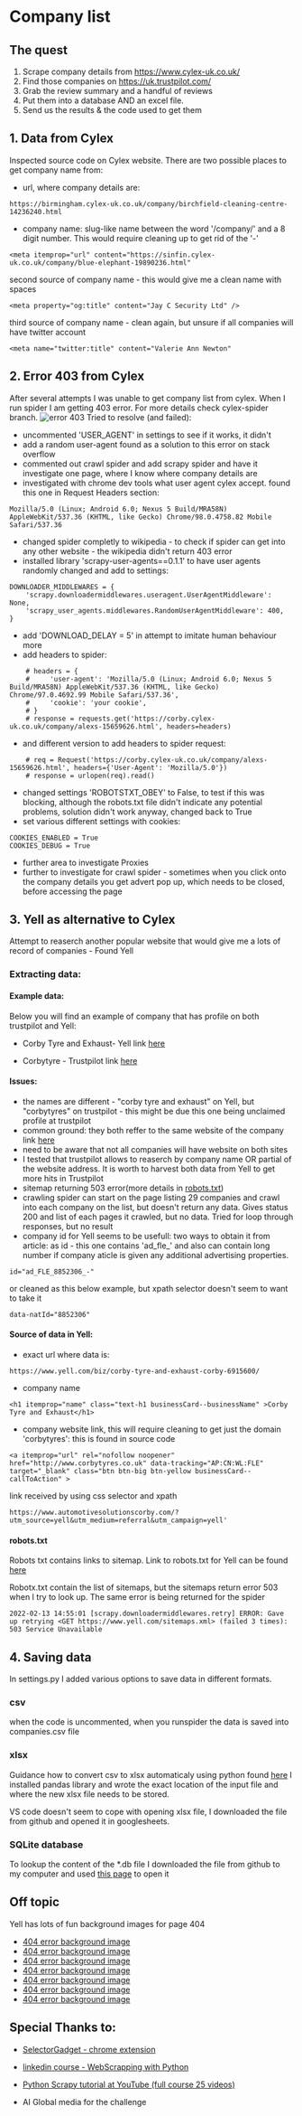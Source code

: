 # Company list

## The quest

1. Scrape company details from https://www.cylex-uk.co.uk/
2. Find those companies on https://uk.trustpilot.com/
3. Grab the review summary and a handful of reviews
4. Put them into a database AND an excel file.
5. Send us the results & the code used to get them

## 1. Data from Cylex
Inspected source code on Cylex website. There are two possible places to get company name from:
- url, where company details are:
```
https://birmingham.cylex-uk.co.uk/company/birchfield-cleaning-centre-14236240.html
```
- company name:
slug-like name between the word '/company/' and a 8 digit number. This would require cleaning up to get rid of the '-'
```
<meta itemprop="url" content="https://sinfin.cylex-uk.co.uk/company/blue-elephant-19890236.html"
```
second source of company name - this would give me a clean name with spaces

```
<meta property="og:title" content="Jay C Security Ltd" />
```
third source of company name - clean again, but unsure if all companies will have twitter account
```
<meta name="twitter:title" content="Valerie Ann Newton" 
```
## 2. Error 403 from Cylex

After several attempts I was unable to get company list from cylex. When I run spider I am getting 403 error. For more details check cylex-spider branch.
![error 403](find_company/static/01-error-403.PNG)
 Tried to resolve (and failed):
- uncommented 'USER_AGENT' in settings to see if it works, it didn't
- add a random user-agent found as a solution to this error on stack overflow
- commented out crawl spider and add scrapy spider and have it investigate one page, where I know where company details are
- investigated with chrome dev tools what user agent cylex accept. found this one in Request Headers section:
```
Mozilla/5.0 (Linux; Android 6.0; Nexus 5 Build/MRA58N) AppleWebKit/537.36 (KHTML, like Gecko) Chrome/98.0.4758.82 Mobile Safari/537.36
```
- changed spider completly to wikipedia - to check if spider can get into any other website - the wikipedia didn't return 403 error
- installed library 'scrapy-user-agents==0.1.1' to have user agents randomly changed and add to settings:
```
DOWNLOADER_MIDDLEWARES = {
    'scrapy.downloadermiddlewares.useragent.UserAgentMiddleware': None,
    'scrapy_user_agents.middlewares.RandomUserAgentMiddleware': 400,
}
```
- add 'DOWNLOAD_DELAY = 5' in attempt to imitate human behaviour more
- add headers to spider:
```
    # headers = {
    #     'user-agent': 'Mozilla/5.0 (Linux; Android 6.0; Nexus 5 Build/MRA58N) AppleWebKit/537.36 (KHTML, like Gecko) Chrome/97.0.4692.99 Mobile Safari/537.36',
    #     'cookie': 'your cookie',
    # }
    # response = requests.get('https://corby.cylex-uk.co.uk/company/alexs-15659626.html', headers=headers)
```
- and different version to add headers to spider request:
```
    # req = Request('https://corby.cylex-uk.co.uk/company/alexs-15659626.html', headers={'User-Agent': 'Mozilla/5.0'})
    # response = urlopen(req).read()
```
- changed settings 'ROBOTSTXT_OBEY' to False, to test if this was blocking, although the robots.txt file didn't indicate any potential problems, solution didn't work anyway, changed back to True
- set various different settings with cookies:
```
COOKIES_ENABLED = True
COOKIES_DEBUG = True
```

- further area to investigate Proxies
- further to investigate for crawl spider - sometimes when you click onto the company details you get advert pop up, which needs to be closed, before accessing the page

## 3. Yell as alternative to Cylex

Attempt to reaserch another popular website that would give me a lots of record of companies - Found Yell
### Extracting data:

#### Example data:

Below you will find an example of company that has profile on both trustpilot and Yell: 

- Corby Tyre and Exhaust- Yell link [here](https://www.yell.com/biz/corby-tyre-and-exhaust-corby-6915600/)

- Corbytyre - Trustpilot link [here](https://uk.trustpilot.com/review/www.corbytyres.co.uk)

#### Issues:

- the names are different - "corby tyre and exhaust" on Yell, but "corbytyres" on trustpilot - this might be due this one being unclaimed profile at trustpilot
- common ground: they both reffer to the same website of the company link [here](www.corbytyres.co.uk)
- need to be aware that not all companies will have website on both sites
- I tested that trustpilot allows to reaserch by company name OR partial of the website address. It is worth to harvest both data from Yell to get more hits in Trustpilot
- sitemap returning 503 error(more details in [robots.txt](#robots.txt))
- crawling spider can start on the page listing 29 companies and crawl into each company on the list, but doesn't return any data. Gives status 200 and list of each pages it crawled, but no data. Tried for loop through responses, but no result
- company id for Yell seems to be usefull: two ways to obtain it from article:
as id - this one contains 'ad_fle_' and also can contain long number if company aticle is given any additional advertising properties.

```
id="ad_FLE_8852306_-"
```
or cleaned as this below example, but xpath selector doesn't seem to want to take it

```
data-natId="8852306"
```

#### Source of data in Yell:

- exact url where data is:
```
https://www.yell.com/biz/corby-tyre-and-exhaust-corby-6915600/
```

- company name
```
<h1 itemprop="name" class="text-h1 businessCard--businessName" >Corby Tyre and Exhaust</h1>
```

- company website link, this will require cleaning to get just the domain 'corbytyres':
this is found in source code
```
<a itemprop="url" rel="nofollow noopener" href="http://www.corbytyres.co.uk" data-tracking="AP:CN:WL:FLE" target="_blank" class="btn btn-big btn-yellow businessCard--callToAction" >
```
link received by using css selector and xpath
```
https://www.automotivesolutionscorby.com/?utm_source=yell&utm_medium=referral&utm_campaign=yell'
```


#### robots.txt

Robots txt contains links to sitemap. Link to robots.txt for Yell can be found [here](https://www.yell.com/robots.txt)

Robotx.txt contain the list of sitemaps, but the sitemaps return error 503 when I try to look up. The same error is being returned for the spider
```
2022-02-13 14:55:01 [scrapy.downloadermiddlewares.retry] ERROR: Gave up retrying <GET https://www.yell.com/sitemaps.xml> (failed 3 times): 503 Service Unavailable
``` 


## 4. Saving data

In settings.py I added various options to save data in different formats.

### csv
when the code is uncommented, when you runspider the data is saved into companies.csv file

### xlsx

Guidance how to convert csv to xlsx automaticaly using python found [here](https://datatofish.com/csv-to-excel-python/) I installed pandas library and wrote the exact location of the input file and where the new xlsx file needs to be stored. 

VS code doesn't seem to cope with opening xlsx file, I downloaded the file from github and opened it in googlesheets.

### SQLite database

To lookup the content of the *.db file I downloaded the file from github to my computer and used [this page](https://sqliteonline.com/) to open it

## Off topic

Yell has lots of fun background images for page 404

- [404 error background image](https://www.yell.com/img/errorHero-1.jpg)
- [404 error background image](https://www.yell.com/img/errorHero-2.jpg)
- [404 error background image](https://www.yell.com/img/errorHero-3.jpg)
- [404 error background image](https://www.yell.com/img/errorHero-4.jpg)
- [404 error background image](https://www.yell.com/img/errorHero-5.jpg)
- [404 error background image](https://www.yell.com/img/errorHero-6.jpg)
- [404 error background image](https://www.yell.com/img/errorHero-7.jpg)



## Special Thanks to:

- [SelectorGadget - chrome extension](https://chrome.google.com/webstore/detail/selectorgadget/mhjhnkcfbdhnjickkkdbjoemdmbfginb/related?hl=en)

- [linkedin course  - WebScrapping with Python](https://www.linkedin.com/feed/update/urn:li:activity:6897559949699088384/)

- [Python Scrapy tutorial at YouTube (full course 25 videos)](https://youtu.be/ve_0h4Y8nuI)

- AI Global media for the challenge